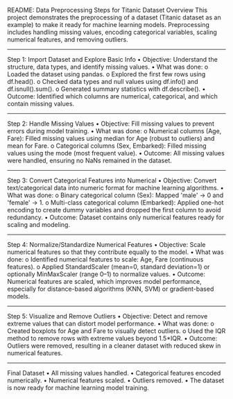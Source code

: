 README: Data Preprocessing Steps for Titanic Dataset
Overview
This project demonstrates the preprocessing of a dataset (Titanic dataset as an example) to make it ready for machine learning models. Preprocessing includes handling missing values, encoding categorical variables, scaling numerical features, and removing outliers.
________________________________________
Step 1: Import Dataset and Explore Basic Info
•	Objective: Understand the structure, data types, and identify missing values.
•	What was done:
o	Loaded the dataset using pandas.
o	Explored the first few rows using df.head().
o	Checked data types and null values using df.info() and df.isnull().sum().
o	Generated summary statistics with df.describe().
•	Outcome: Identified which columns are numerical, categorical, and which contain missing values.
________________________________________
Step 2: Handle Missing Values
•	Objective: Fill missing values to prevent errors during model training.
•	What was done:
o	Numerical columns (Age, Fare): Filled missing values using median for Age (robust to outliers) and mean for Fare.
o	Categorical columns (Sex, Embarked): Filled missing values using the mode (most frequent value).
•	Outcome: All missing values were handled, ensuring no NaNs remained in the dataset.
________________________________________
Step 3: Convert Categorical Features into Numerical
•	Objective: Convert text/categorical data into numeric format for machine learning algorithms.
•	What was done:
o	Binary categorical column (Sex): Mapped 'male' → 0 and 'female' → 1.
o	Multi-class categorical column (Embarked): Applied one-hot encoding to create dummy variables and dropped the first column to avoid redundancy.
•	Outcome: Dataset contains only numerical features ready for scaling and modeling.
________________________________________
Step 4: Normalize/Standardize Numerical Features
•	Objective: Scale numerical features so that they contribute equally to the model.
•	What was done:
o	Identified numerical features to scale: Age, Fare (continuous features).
o	Applied StandardScaler (mean=0, standard deviation=1) or optionally MinMaxScaler (range 0–1) to normalize values.
•	Outcome: Numerical features are scaled, which improves model performance, especially for distance-based algorithms (KNN, SVM) or gradient-based models.
________________________________________
Step 5: Visualize and Remove Outliers
•	Objective: Detect and remove extreme values that can distort model performance.
•	What was done:
o	Created boxplots for Age and Fare to visually detect outliers.
o	Used the IQR method to remove rows with extreme values beyond 1.5*IQR.
•	Outcome: Outliers were removed, resulting in a cleaner dataset with reduced skew in numerical features.
________________________________________
Final Dataset
•	All missing values handled.
•	Categorical features encoded numerically.
•	Numerical features scaled.
•	Outliers removed.
•	The dataset is now ready for machine learning model training.

